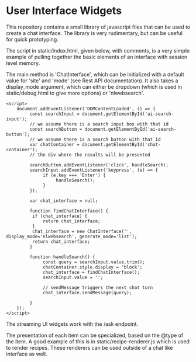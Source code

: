# User Interface Widgets

This repository contains a small library of javascript files that can be used to create a chat interface. The library is very rudimentary, but can be useful for quick prototyping.

The script in static/index.html, given below, with comments, is a very simple example of pulling together the basic elements of an interface with session level memory.

The main method is 'ChatInterface', which can be initialized with a default value for 'site' and 'mode' (see Rest API documentation). It also takes a display_mode argument, which can either be dropdown (which is used in static/debug.html to give more options) or 'nlwebsearch'.

```
<script>
    document.addEventListener('DOMContentLoaded', () => {
         const searchInput = document.getElementById('ai-search-input');
         // we assume there is a search input box with that id
         const searchButton = document.getElementById('ai-search-button');
         // we assume there is a search button with that id
         var chatContainer = document.getElementById('chat-container');
         // the div where the results will be presented

         searchButton.addEventListener('click', handleSearch);
         searchInput.addEventListener('keypress', (e) => {
              if (e.key === 'Enter') {
                   handleSearch();
              }
         });

         var chat_interface = null;

         function findChatInterface() {
          if (chat_interface) {
              return chat_interface;
          }
          chat_interface = new ChatInterface('', display_mode='nlwebsearch', generate_mode='list');
          return chat_interface;
         }

         function handleSearch() {
              const query = searchInput.value.trim();
              chatContainer.style.display = 'block';
              chat_interface = findChatInterface();
              searchInput.value = '';

              // sendMessage triggers the next chat turn
              chat_interface.sendMessage(query);

         }
    });
</script>
```

The streaming UI widgets work with the /ask endpoint.

The presentation of each item can be specialized, based on the @type of the item. A good example of this is in static/recipe-renderer.js which is used to render recipes. These renderers can be used outside of a chat like interface as well.
